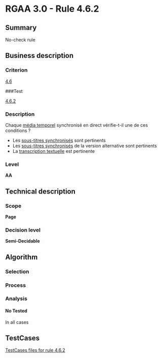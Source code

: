 # RGAA 3.0 -  Rule 4.6.2

## Summary

No-check rule

## Business description

### Criterion

[4.6](http://disic.github.io/rgaa_referentiel_en/RGAA3.0_Criteria_English_version_v1.html#crit-4-6)

###Test

[4.6.2](http://disic.github.io/rgaa_referentiel_en/RGAA3.0_Criteria_English_version_v1.html#test-4-6-2)

### Description

Chaque <a href="http://references.modernisation.gouv.fr/referentiel-technique-0#mMediaTemp">m&eacute;dia temporel</a> synchronis&eacute; en direct v&eacute;rifie-t-il une de ces conditions ? 
 
 *  Les <a href="http://references.modernisation.gouv.fr/referentiel-technique-0#mSsTitreSynchro">sous-titres synchronis&eacute;s</a> sont pertinents 
 *  Les <a href="http://references.modernisation.gouv.fr/referentiel-technique-0#mSsTitreSynchro">sous-titres synchronis&eacute;s</a> de la version alternative sont pertinents 
 *  La <a href="http://references.modernisation.gouv.fr/referentiel-technique-0#mTranscriptTextuel">transcription textuelle</a> est pertinente 


### Level

**AA**

## Technical description

### Scope

**Page**

### Decision level

**Semi-Decidable**

## Algorithm

### Selection

### Process

### Analysis

#### No Tested 

In all cases



##  TestCases 

[TestCases files for rule 4.6.2](https://github.com/Asqatasun/Asqatasun/tree/master/rules/rules-rgaa3.0/src/test/resources/testcases/rgaa30/Rgaa30Rule040602/) 



